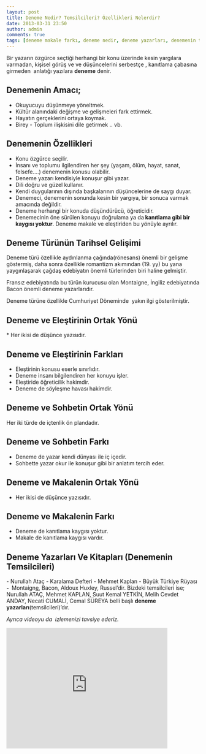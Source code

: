 ```yaml
---
layout: post
title: Deneme Nedir? Temsilcileri? Özellikleri Nelerdir?
date: 2013-03-31 23:50
author: admin
comments: true
tags: [deneme makale farkı, deneme nedir, deneme yazarları, denemenin temsilcileri, Eğitim Bilimleri, kpss, kpss eğitim bilimleri, Makale, Son Konular]
---
```

Bir yazarın özgürce seçtiği herhangi bir konu üzerinde kesin yargılara varmadan, kişisel görüş ve ve düşüncelerini serbestçe , kanıtlama çabasına girmeden  anlatığı yazılara <strong>deneme</strong> denir.
<h2><strong>Denemenin Amacı; </strong></h2>
<ul>
	<li>Okuyucuyu düşünmeye yöneltmek.</li>
	<li>Kültür alanındaki değişme ve gelişmeleri fark ettirmek.</li>
	<li>Hayatın gerçeklerini ortaya koymak.</li>
	<li>Birey - Toplum ilişkisini dile getirmek .. vb.</li>
</ul>
<h2><strong>Denemenin Özellikleri</strong></h2>
<ul>
	<li><span style="line-height: 13px;">Konu özgürce seçilir.</span></li>
	<li>İnsanı ve toplumu ilgilendiren her şey (yaşam, ölüm, hayat, sanat, felsefe....) denemenin konusu olabilir.</li>
	<li>Deneme yazarı kendisiyle konuşur gibi yazar.</li>
	<li>Dili doğru ve güzel kullanır.</li>
	<li>Kendi duygularının dışında başkalarının düşüncelerine de saygı duyar.</li>
	<li>Denemeci, denemenin sonunda kesin bir yargıya, bir sonuca varmak amacında değildir.</li>
	<li>Deneme herhangi bir konuda düşündürücü, öğreticidir.</li>
	<li>Denemecinin öne sürülen konuyu doğrulama ya da<strong> kanıtlama gibi bir kaygısı yoktur</strong>. Deneme makale ve eleştiriden bu yönüyle ayrılır.</li>
</ul>
<h2>Deneme Türünün Tarihsel Gelişimi</h2>
Deneme türü özellikle aydınlanma çağında(rönesans) önemli bir gelişme göstermiş, daha sonra özellikle romantizm akımından (19. yy) bu yana yaygınlaşarak çağdaş edebiyatın önemli türlerinden biri haline gelmiştir.

Fransız edebiyatında bu türün kurucusu olan Montaigne, İngiliz edebiyatında Bacon önemli deneme yazarlarıdır.

Deneme türüne özellikle Cumhuriyet Döneminde  yakın ilgi gösterilmiştir.
<h2>Deneme ve Eleştirinin Ortak Yönü</h2>
* Her ikisi de düşünce yazısıdır.
<h2>Deneme ve Eleştirinin Farkları</h2>
<ul>
	<li><span style="line-height: 13px;">Eleştirinin konusu eserle sınırlıdır.</span></li>
	<li>Deneme insanı bilgilendiren her konuyu işler.</li>
	<li>Eleştiride öğreticilik hakimdir.</li>
	<li>Deneme de söyleşme havası hakimdir.</li>
</ul>
<h2>Deneme ve Sohbetin Ortak Yönü</h2>
Her iki türde de içtenlik ön plandadır.
<h2>Deneme ve Sohbetin Farkı</h2>
<ul>
	<li><span style="line-height: 13px;">Deneme de yazar kendi dünyası ile iç içedir.</span></li>
	<li>Sohbette yazar okur ile konuşur gibi bir anlatım tercih eder.</li>
</ul>
<h2>Deneme ve Makalenin Ortak Yönü</h2>
<ul>
	<li><span style="line-height: 13px;">Her ikisi de düşünce yazısıdır.</span></li>
</ul>
<h2>Deneme ve Makalenin Farkı</h2>
<ul>
	<li><span style="line-height: 13px;">Deneme de kanıtlama kaygısı yoktur.</span></li>
	<li>Makale de kanıtlama kaygısı vardır.</li>
</ul>
<h2>Deneme Yazarları Ve Kitapları (Denemenin Temsilcileri)</h2>
- Nurullah Ataç - Karalama Defteri
- Mehmet Kaplan - Büyük Türkiye Rüyası
<strong>
</strong><b>- </b> Montaign<a title="Montaigne" href="http://egitimvaktim.com/e/montaigne">e</a>, Bacon, Aldoux Huxley, Russel’dir. Bizdeki temsilcileri ise; Nurullah ATAÇ, Mehmet KAPLAN, Suut Kemal YETKİN, Melih Cevdet ANDAY, Necati CUMALİ, Cemal SÜREYA belli başlı <strong>deneme yazarları</strong>(temsilcileri)’dır.

<em id="__mceDel">Ayrıca videoyu da  izlemenizi tavsiye ederiz.</em>
<iframe src="http://www.youtube.com/embed/EdA1hXlZx4U" height="315" width="420" allowfullscreen="" frameborder="0"></iframe>
